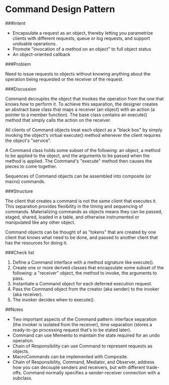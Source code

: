 # Command Design Pattern

###Intent

- Encapsulate a request as an object, thereby letting you parametrize clients with different requests, queue or log requests, and support undoable operations.
- Promote "invocation of a method on an object" to full object status
- An object-oriented callback

###Problem

Need to issue requests to objects without knowing anything about the operation being requested or the receiver of the request.

###Discussion

Command decouples the object that invokes the operation from the one that knows how to perform it. To achieve this separation, the designer creates an abstract base class that maps a receiver (an object) with an action (a pointer to a member function). The base class contains an execute() method that simply calls the action on the receiver.

All clients of Command objects treat each object as a "black box" by simply invoking the object's virtual execute() method whenever the client requires the object's "service".

A Command class holds some subset of the following: an object, a method to be applied to the object, and the arguments to be passed when the method is applied. The Command's "execute" method then causes the pieces to come together.

Sequences of Command objects can be assembled into composite (or macro) commands.

###Structure

The client that creates a command is not the same client that executes it. This separation provides flexibility in the timing and sequencing of commands. Materializing commands as objects means they can be passed, staged, shared, loaded in a table, and otherwise instrumented or manipulated like any other object.

Command objects can be thought of as "tokens" that are created by one client that knows what need to be done, and passed to another client that has the resources for doing it.


###Check list

1. Define a Command interface with a method signature like execute().
2. Create one or more derived classes that encapsulate some subset of the following: a "receiver" object, the method to invoke, the arguments to pass.
3. Instantiate a Command object for each deferred execution request.
4. Pass the Command object from the creator (aka sender) to the invoker (aka receiver).
5. The invoker decides when to execute().

##Notes

- Two important aspects of the Command pattern: interface separation (the invoker is isolated from the receiver), time separation (stores a ready-to-go processing request that's to be stated later).
- Command can use Memento to maintain the state required for an undo operation.
- Chain of Responsibility can use Command to represent requests as objects.
- MacroCommands can be implemented with Composite.
- Chain of Responsibility, Command, Mediator, and Observer, address how you can decouple senders and receivers, but with different trade-offs. Command normally specifies a sender-receiver connection with a subclass.